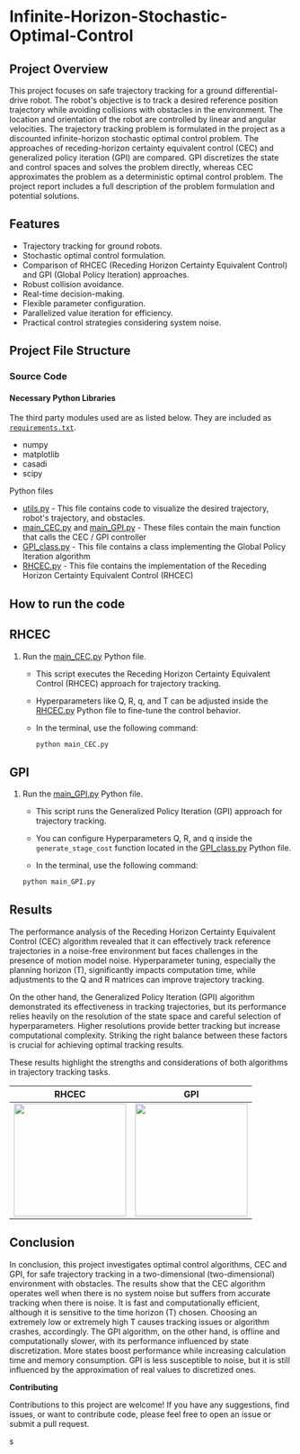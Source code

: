 # Infinite-Horizon-Stochastic-Optimal-Control

## Project Overview

This project focuses on safe trajectory tracking for a ground differential-drive robot. The robot's objective is to track a desired reference position trajectory while avoiding collisions with obstacles in the environment. The location and orientation of the robot are controlled by linear and angular velocities. The trajectory tracking problem is formulated in the project as a discounted infinite-horizon stochastic optimal control problem. The approaches of receding-horizon certainty equivalent control (CEC) and generalized policy iteration (GPI) are compared. GPI discretizes the state and control spaces and solves the problem directly, whereas CEC approximates the problem as a deterministic optimal control problem. The project report includes a full description of the problem formulation and potential solutions.

## Features
- Trajectory tracking for ground robots.
- Stochastic optimal control formulation.
- Comparison of RHCEC (Receding Horizon Certainty Equivalent Control) and GPI (Global Policy Iteration) approaches.
- Robust collision avoidance.
- Real-time decision-making.
- Flexible parameter configuration.
- Parallelized value iteration for efficiency.
- Practical control strategies considering system noise.

## Project File Structure

### Source Code

#### Necessary Python Libraries

The third party modules used are as listed below. They are included as [`requirements.txt`](Code/requirements.txt).

- numpy
- matplotlib
- casadi
- scipy

Python files

- [utils.py](Code/utils.py) - This file contains code to visualize the desired trajectory, robot's trajectory, and obstacles.
- [main_CEC.py](Code/main_CEC.py) and [main_GPI.py](Code/main_GPI.py) - These files contain the main function that calls the CEC / GPI controller 
- [GPI_class.py](Code/GPI_class.py) - This file contains a class implementing the Global Policy Iteration algorithm
- [RHCEC.py](Code/RHCEC.py) - This file contains the implementation of the Receding Horizon Certainty Equivalent Control (RHCEC) 

## How to run the code

## RHCEC

1. Run the [main_CEC.py](Code/main_CEC.py) Python file.
   - This script executes the Receding Horizon Certainty Equivalent Control (RHCEC) approach for trajectory tracking.
   - Hyperparameters like Q, R, q, and T can be adjusted inside the [RHCEC.py](Code/RHCEC.py) Python file to fine-tune the control behavior.

   - In the terminal, use the following command:
     ```bash
     python main_CEC.py
     ```

## GPI

1. Run the [main_GPI.py](Code/main_GPI.py) Python file.
   - This script runs the Generalized Policy Iteration (GPI) approach for trajectory tracking.
   - You can configure Hyperparameters Q, R, and q inside the `generate_stage_cost` function located in the [GPI_class.py](Code/GPI_class.py) Python file.

   - In the terminal, use the following command:
    ```bash
    python main_GPI.py
    ```

## Results

The performance analysis of the Receding Horizon Certainty Equivalent Control (CEC) algorithm revealed that it can effectively track reference trajectories in a noise-free environment but faces challenges in the presence of motion model noise. Hyperparameter tuning, especially the planning horizon (T), significantly impacts computation time, while adjustments to the Q and R matrices can improve trajectory tracking.

On the other hand, the Generalized Policy Iteration (GPI) algorithm demonstrated its effectiveness in tracking trajectories, but its performance relies heavily on the resolution of the state space and careful selection of hyperparameters. Higher resolutions provide better tracking but increase computational complexity. Striking the right balance between these factors is crucial for achieving optimal tracking results.

These results highlight the strengths and considerations of both algorithms in trajectory tracking tasks.


|RHCEC|GPI|
|---|---|
|<img src="./Results/C10.png" height="200">|<img src="./Results/C1_GPI.png" height="200">|


## Conclusion

In conclusion, this project investigates optimal control algorithms, CEC and GPI, for safe trajectory tracking in a two-dimensional (two-dimensional) environment with obstacles. The results show that the CEC algorithm operates well when there is no system noise but suffers from accurate tracking when there is noise. It is fast and computationally efficient, although it is sensitive to the time horizon (T) chosen. Choosing an extremely low or extremely high T causes tracking issues or algorithm crashes, accordingly. The GPI algorithm, on the other hand, is offline and computationally slower, with its performance influenced by state discretization. More states boost performance while increasing calculation time and memory consumption. GPI is less susceptible to noise, but it is still influenced by the approximation of real values to discretized ones.

**Contributing**

Contributions to this project are welcome! If you have any suggestions, find issues, or want to contribute code, please feel free to open an issue or submit a pull request.

s

